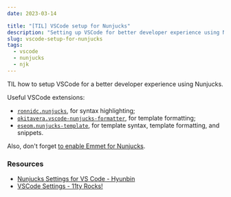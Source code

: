 ```yaml
---
date: 2023-03-14

title: "[TIL] VSCode setup for Nunjucks"
description: "Setting up VSCode for better developer experience using Nunjucks"
slug: vscode-setup-for-nunjucks
tags:
  - vscode
  - nunjucks
  - njk
---
```


TIL how to setup VSCode for a better developer experience using Nunjucks.

Useful VSCode extensions:

- [`ronnidc.nunjucks`](https://marketplace.visualstudio.com/items?itemName=ronnidc.nunjucks),
  for syntax highlighting;
- [`okitavera.vscode-nunjucks-formatter`](https://marketplace.visualstudio.com/items?itemName=okitavera.vscode-nunjucks-formatter),
  for template formatting;
- [`eseom.nunjucks-template`](https://marketplace.visualstudio.com/items?itemName=eseom.nunjucks-template),
  for template syntax, template formatting, and snippets.

Also, don't forget [to enable Emmet for
Nunjucks](https://11ty.rocks/tips/vscode/#extend-emmet-for-nunjucks).

### Resources

- [Nunjucks Settings for VS Code -
  Hyunbin](https://hyunbinseo.medium.com/nunjucks-settings-for-vs-code-a0da0dc66b95)
- [VSCode Settings - 11ty Rocks!](https://11ty.rocks/tips/vscode/)
